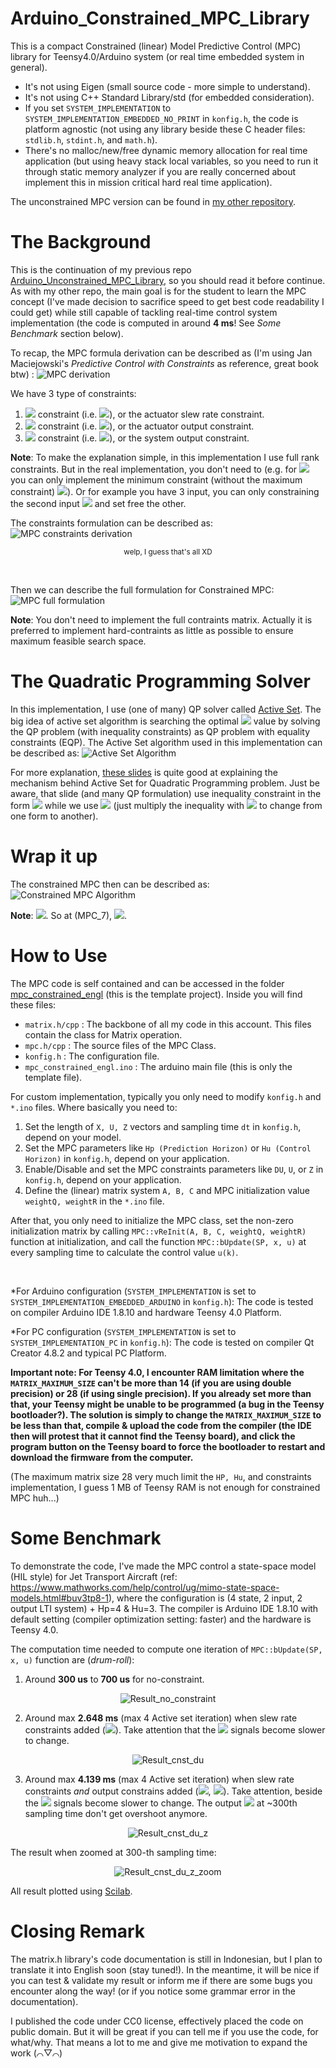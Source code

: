 # Arduino_Constrained_MPC_Library
This is a compact Constrained (linear) Model Predictive Control (MPC) library for Teensy4.0/Arduino system (or real time embedded system in general).
- It's not using Eigen (small source code - more simple to understand).
- It's not using C++ Standard Library/std (for embedded consideration).
- If you set `SYSTEM_IMPLEMENTATION` to `SYSTEM_IMPLEMENTATION_EMBEDDED_NO_PRINT` in `konfig.h`, the code is platform agnostic (not using any library beside these C header files: `stdlib.h`, `stdint.h`, and `math.h`).
- There's no malloc/new/free dynamic memory allocation for real time application (but using heavy stack local variables, so you need to run it through static memory analyzer if you are really concerned about implement this in mission critical hard real time application).

The unconstrained MPC version can be found in [my other repository](https://github.com/pronenewbits/Arduino_Unconstrained_MPC_Library/).

# The Background
This is the continuation of my previous repo [Arduino_Unconstrained_MPC_Library](https://github.com/pronenewbits/Arduino_Unconstrained_MPC_Library/), so you should read it before continue. As with my other repo, the main goal is for the student to learn the MPC concept (I've made decision to sacrifice speed to get best code readability I could get) while still capable of tackling real-time control system implementation (the code is computed in around **4 ms**! See *Some Benchmark* section below).

To recap, the MPC formula derivation can be described as (I'm using Jan Maciejowski's *Predictive Control with Constraints* as reference, great book btw) :
![MPC derivation](Penurunan.png "Click to maximize if the image rescaling make you dizzy")

We have 3 type of constraints:
1. <img src="http://latex.codecogs.com/gif.latex?\Delta&space;u\left&space;(k&space;\right&space;)" border="0"/> constraint (i.e. <img src="http://latex.codecogs.com/gif.latex?\Delta&space;u\textsubscript{min}\leq&space;\Delta&space;u\left&space;(k&space;\right&space;)\leq&space;\Delta&space;u\textsubscript{max}" border="0"/>), or the actuator slew rate constraint.
2. <img src="http://latex.codecogs.com/gif.latex?u\left&space;(k&space;\right&space;)" border="0"/> constraint (i.e. <img src="http://latex.codecogs.com/gif.latex?u\textsubscript{min}\leq&space;u\left&space;(k&space;\right&space;)\leq&space;u\textsubscript{max}" border="0"/>), or the actuator output constraint.
3. <img src="http://latex.codecogs.com/gif.latex?z\left&space;(k&space;\right&space;)" border="0"/> constraint (i.e. <img src="http://latex.codecogs.com/gif.latex?z\textsubscript{min}\leq&space;z\left&space;(k&space;\right&space;)\leq&space;z\textsubscript{max}" border="0"/>), or the system output constraint.

**Note**: To make the explanation simple, in this implementation I use full rank constraints. But in the real implementation, you don't need to (e.g. for <img src="http://latex.codecogs.com/gif.latex?u\left (k \right )" border="0"/> you can only implement the minimum constraint (without the maximum constraint) <img src="http://latex.codecogs.com/gif.latex?u\textsubscript{min}\leq&space;u\left&space;(k&space;\right&space;)&space;;&space;u\left&space;(k&space;\right&space;)&space;\epsilon&space;R\textsuperscript{M}" border="0"/>). Or for example you have 3 input, you can only constraining the second input <img src="http://latex.codecogs.com/gif.latex?u\textsubscript{2}\left&space;(k&space;\right&space;)\leq&space;u\textsubscript{2,max}" border="0"/> and set free the other.

The constraints formulation can be described as:
![MPC constraints derivation](Constraints.png "Click to maximize if the image rescaling make you dizzy")
<p align="center"><small>welp, I guess that's all XD</small></p>

&nbsp;

Then we can describe the full formulation for Constrained MPC:
![MPC full formulation](Formulasi_Permasalahan_MPC.png "Click to maximize if the image rescaling make you dizzy")

**Note**: You don't need to implement the full contraints matrix. Actually it is preferred to implement hard-contraints as little as possible to ensure maximum feasible search space.

# The Quadratic Programming Solver
In this implementation, I use (one of many) QP solver called [Active Set](https://en.wikipedia.org/wiki/Active-set_method). The big idea of active set algorithm is searching the optimal <img src="http://latex.codecogs.com/gif.latex?x" border="0"/> value by solving the QP problem (with inequality constraints) as QP problem with equality constraints (EQP). The Active Set algorithm used in this implementation can be described as: 
![Active Set Algorithm](ActiveSet.png "Click to maximize if the image rescaling make you dizzy")

For more explanation, [these slides](https://people.cs.umu.se/eddiew/optpde2016/QP.pdf) is quite good at explaining the mechanism behind Active Set for Quadratic Programming problem. Just be aware, that slide (and many QP formulation) use inequality constraint in the form <img src="http://latex.codecogs.com/gif.latex?Ax&space;\geq&space;b" border="0"/> while we use <img src="http://latex.codecogs.com/gif.latex?Ax&space;\leq&space;b" border="0"/> (just multiply the inequality with <img src="http://latex.codecogs.com/gif.latex?-1" border="0"/> to change from one form to another).


# Wrap it up
The constrained MPC then can be described as:
![Constrained MPC Algorithm](Kalkulasi.png "Click to maximize if the image rescaling make you dizzy")

**Note**: <img src="http://latex.codecogs.com/gif.latex?x_{QP}=\Delta{U}_{MPC},\frac{1}{2}Q_{QP}=H_{MPC},c_{Q}^{T}x_{QP}=-\Delta{U}^{T}G_{MPC}" border="0"/>. So at (MPC_7), <img src="http://latex.codecogs.com/gif.latex?Q\textsubscript{QP}=2H\textsubscript{MPC},c\textsubscript{QP}=-G\textsubscript{MPC}" border="0"/>.

# How to Use
The MPC code is self contained and can be accessed in the folder [mpc_constrained_engl](mpc_constrained_engl) (this is the template project). Inside you will find these files:
- `matrix.h/cpp` : The backbone of all my code in this account. This files contain the class for Matrix operation.
- `mpc.h/cpp` : The source files of the MPC Class.
- `konfig.h` : The configuration file.
- `mpc_constrained_engl.ino` : The arduino main file (this is only the template file).

For custom implementation, typically you only need to modify `konfig.h` and `*.ino` files. Where basically you need to:
1. Set the length of `X, U, Z` vectors and sampling time `dt` in `konfig.h`, depend on your model.
2. Set the MPC parameters like `Hp (Prediction Horizon)` or `Hu (Control Horizon)` in `konfig.h`, depend on your application.
3. Enable/Disable and set the MPC constraints parameters like `DU`, `U`, or `Z` in `konfig.h`, depend on your application.
4. Define the (linear) matrix system `A, B, C` and MPC initialization value `weightQ, weightR` in the `*.ino` file.

After that, you only need to initialize the MPC class, set the non-zero initialization matrix by calling `MPC::vReInit(A, B, C, weightQ, weightR)` function at initialization, and call the function `MPC::bUpdate(SP, x, u)` at every sampling time to calculate the control value `u(k)`.

&nbsp;

*For Arduino configuration (`SYSTEM_IMPLEMENTATION` is set to `SYSTEM_IMPLEMENTATION_EMBEDDED_ARDUINO` in `konfig.h`):
The code is tested on compiler Arduino IDE 1.8.10 and hardware Teensy 4.0 Platform.

*For PC configuration (`SYSTEM_IMPLEMENTATION` is set to `SYSTEM_IMPLEMENTATION_PC` in `konfig.h`):
The code is tested on compiler Qt Creator 4.8.2 and typical PC Platform.


**Important note: For Teensy 4.0, I encounter RAM limitation where the `MATRIX_MAXIMUM_SIZE` can't be more than 14 (if you are using double precision) or 28 (if using single precision). If you already set more than that, your Teensy might be unable to be programmed (a bug in the Teensy bootloader?). The solution is simply to change the `MATRIX_MAXIMUM_SIZE` to be less than that, compile & upload the code from the compiler (the IDE then will protest that it cannot find the Teensy board), and click the program button on the Teensy board to force the bootloader to restart and download the firmware from the computer.**

(The maximum matrix size 28 very much limit the `HP, Hu`, and constraints implementation, I guess 1 MB of Teensy RAM is not enough for constrained MPC huh...) 

# Some Benchmark
To demonstrate the code, I've made the MPC control a state-space model (HIL style) for Jet Transport Aircraft (ref: https://www.mathworks.com/help/control/ug/mimo-state-space-models.html#buv3tp8-1), where the configuration is (4 state, 2 input, 2 output LTI system) + Hp=4 & Hu=3. The compiler is Arduino IDE 1.8.10 with default setting (compiler optimization setting: faster) and the hardware is Teensy 4.0.

The computation time needed to compute one iteration of `MPC::bUpdate(SP, x, u)` function are (*drum-roll*):
1. Around **300 us** to **700 us** for no-constraint.
<p align="center"><img src="Result_no_constraint.png" alt="Result_no_constraint"></p>

2. Around max **2.648 ms** (max 4 Active set iteration) when slew rate constraints added (<img src="http://latex.codecogs.com/gif.latex?{-5}\leq&space;\Delta{U}\left{(k}\right{)}\leq{5}" border="0"/>). Take attention that the <img src="http://latex.codecogs.com/gif.latex?{u}\left{(k}\right{)}" border="0"/> signals become slower to change.
<p align="center"><img src="Result_cnst_du.png" alt="Result_cnst_du"></p>

3. Around max **4.139 ms** (max 4 Active set iteration) when slew rate constraints *and* output constrains added (<img src="http://latex.codecogs.com/gif.latex?{-5}\leq\Delta{U}\left{(k}\right{)}\leq{5}" border="0"/>, <img src="http://latex.codecogs.com/gif.latex?{-4}\leq{z}\left{(k}\right{)}\leq{3.5}" border="0"/>). Take attention, beside the <img src="http://latex.codecogs.com/gif.latex?{u}\left{(k}\right{)}" border="0"/> signals become slower to change. The output <img src="http://latex.codecogs.com/gif.latex?{z}\left{(k}\right{)}" border="0"/> at ~300th sampling time don't get overshoot anymore.
<p align="center"><img src="Result_cnst_du_z.png" alt="Result_cnst_du_z"></p>
The result when zoomed at 300-th sampling time:
<p align="center"><img src="Result_cnst_du_z_zoom.png" alt="Result_cnst_du_z_zoom"></p>

All result plotted using [Scilab](https://www.scilab.org/).

# Closing Remark
The matrix.h library's code documentation is still in Indonesian, but I plan to translate it into English soon (stay tuned!). In the meantime, it will be nice if you can test & validate my result or inform me if there are some bugs you encounter along the way! (or if you notice some grammar error in the documentation).

I published the code under CC0 license, effectively placed the code on public domain. But it will be great if you can tell me if you use the code, for what/why. That means a lot to me and give me motivation to expand the work (⌒▽⌒)
